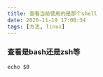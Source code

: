 ```yaml
---
title: 查看当前使用的是那个shell
date: 2020-11-19 17:08:34
tags: [方法, linux]
---
```

### 查看是bash还是zsh等
```
echo $0
```
